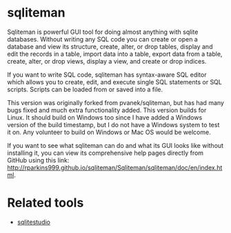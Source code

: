 # sqliteman

Sqliteman is powerful GUI tool for doing almost anything with sqlite databases. Without writing any SQL code you can create or open a database and view its structure, create, alter, or drop tables, display and edit the records in a table, import data into a table, export data from a table, create, alter, or drop views, display a view, and create or drop indices.

If you want to write SQL code, sqliteman has syntax-aware SQL editor which allows you to create, edit, and execute single SQL statements or SQL scripts. Scripts can be loaded from or saved into a file.

This version was originally forked from pvanek/sqliteman, but has had many bugs fixed and much extra functionality added. This version builds for Linux. It should build on Windows too since I have added a Windows version of the build timestamp, but I do not have a Windows system to test it on. Any volunteer to build on Windows or Mac OS would be welcome.

If you want to see what sqliteman can do and what its GUI looks like without installing it, you can view its comprehensive help pages directly from GitHub using this link: <http://rparkins999.github.io/sqliteman/Sqliteman/sqliteman/doc/en/index.html>.

# Related tools

- [sqlitestudio](https://github.com/pawelsalawa/sqlitestudio)
